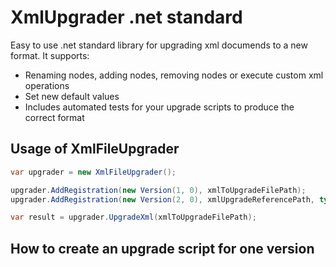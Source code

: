 # XmlUpgrader .net standard
Easy to use .net standard library for upgrading xml documends to a new format. It supports:
* Renaming nodes, adding nodes, removing nodes or execute custom xml operations
* Set new default values
* Includes automated tests for your upgrade scripts to produce the correct format


## Usage of XmlFileUpgrader
```c#
var upgrader = new XmlFileUpgrader();

upgrader.AddRegistration(new Version(1, 0), xmlToUpgradeFilePath);
upgrader.AddRegistration(new Version(2, 0), xmlUpgradeReferencePath, typeof(ExampleConfigV2));

var result = upgrader.UpgradeXml(xmlToUpgradeFilePath);
```
## How to create an upgrade script for one version
